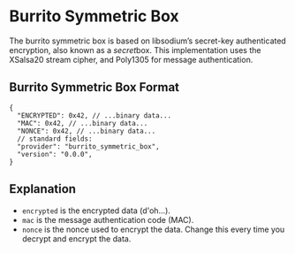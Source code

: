 # Burrito Symmetric Box

The burrito symmetric box is based on libsodium’s secret-key authenticated encryption, also known as a *secret*box. This
implementation uses the XSalsa20 stream cipher, and Poly1305 for message authentication.

## Burrito Symmetric Box Format

```json5
{
  "ENCRYPTED": 0x42, // ...binary data...
  "MAC": 0x42, // ...binary data...
  "NONCE": 0x42, // ...binary data...
  // standard fields:
  "provider": "burrito_symmetric_box",
  "version": "0.0.0",
}
```

## Explanation

- `encrypted` is the encrypted data (d'oh...).
- `mac` is the message authentication code (MAC).
- `nonce` is the nonce used to encrypt the data. Change this every time you decrypt and encrypt the data.